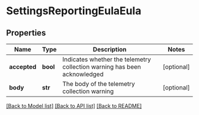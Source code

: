 # SettingsReportingEulaEula

## Properties
Name | Type | Description | Notes
------------ | ------------- | ------------- | -------------
**accepted** | **bool** | Indicates whether the telemetry collection warning has been acknowledged | [optional] 
**body** | **str** | The body of the telemetry collection warning | [optional] 

[[Back to Model list]](../README.md#documentation-for-models) [[Back to API list]](../README.md#documentation-for-api-endpoints) [[Back to README]](../README.md)


